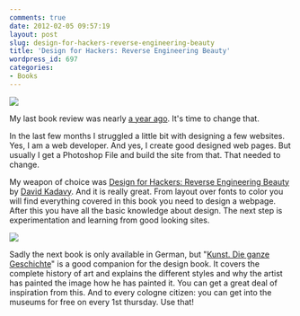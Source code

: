 ```yaml
---
comments: true
date: 2012-02-05 09:57:19
layout: post
slug: design-for-hackers-reverse-engineering-beauty
title: 'Design for Hackers: Reverse Engineering Beauty'
wordpress_id: 697
categories:
- Books
---
```


[![](http://bitboxer.de/wp-content/uploads/412sgxtpoml1.jpeg)](http://www.amazon.de/gp/product/1119998956/ref=as_li_ss_tl?ie=UTF8&tag=wannawork-21&linkCode=as2&camp=1638&creative=19454&creativeASIN=1119998956) 

My last book review was nearly [a year ago](http://bitboxer.de/2011/03/23/javascript-the-good-parts/). 
It's time to change that.

In the last few months I struggled a little bit with designing a few websites.
Yes, I am a web developer. And yes, I create good designed web pages. But
usually I get a Photoshop File and build the site from that. That needed to
change. 

My weapon of choice was [Design for Hackers: Reverse Engineering Beauty](http://www.amazon.de/gp/product/1119998956/ref=as_li_ss_tl?ie=UTF8&tag=wannawork-21&linkCode=as2&camp=1638&creative=19454&creativeASIN=1119998956)
by [David Kadavy](http://www.kadavy.net/). And it is really great. From layout
over fonts to color you will find everything covered in this book you need to
design a webpage. After this you have all the basic knowledge about design. The
next step is experimentation and learning from good looking sites.

[![](http://bitboxer.de/wp-content/uploads/kunst.png)](http://www.amazon.de/gp/product/3832193855/ref=as_li_ss_tl?ie=UTF8&tag=wannawork-21&linkCode=as2&camp=1638&creative=19454&creativeASIN=3832193855) 

Sadly the next book is only available in German, but "[Kunst. Die ganze Geschichte](http://www.amazon.de/gp/product/3832193855/ref=as_li_ss_tl?ie=UTF8&tag=wannawork-21&linkCode=as2&camp=1638&creative=19454&creativeASIN=3832193855)"
is a good companion for the design book. It covers the complete history of art
and explains the different styles and why the artist has painted the image how
he has painted it. You can get a great deal of inspiration from this. And to
every cologne citizen: you can get into the museums for free on every 1st
thursday. Use that!

